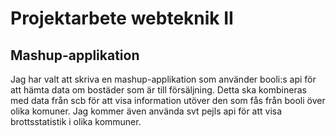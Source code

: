 # Projektarbete webteknik II
## Mashup-applikation

Jag har valt att skriva en mashup-applikation som använder booli:s api för att hämta data om bostäder som är till försäljning. Detta ska kombineras med data från scb för att visa information utöver den som fås från booli över olika komuner. Jag kommer även använda svt pejls api för att visa brottsstatistik i olika kommuner. 
